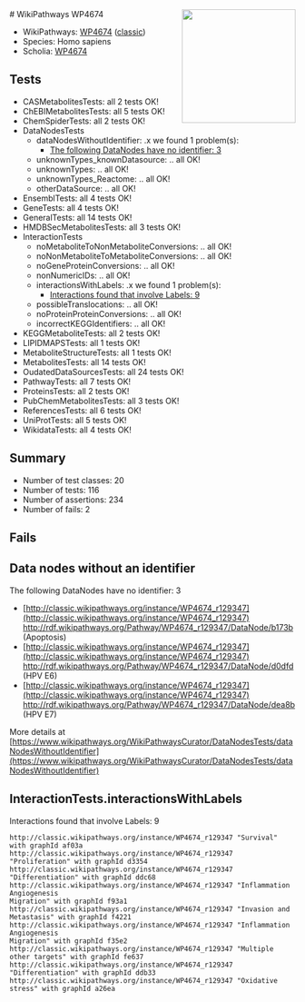 <img style="float: right; width: 200px" src="https://upload.wikimedia.org/wikipedia/commons/thumb/8/83/Wplogo_with_text_500.png/640px-Wplogo_with_text_500.png" />
# WikiPathways WP4674

* WikiPathways: [WP4674](https://wikipathways.org/pathways/WP4674) ([classic](https://classic.wikipathways.org/instance/WP4674))
* Species: Homo sapiens
* Scholia: [WP4674](https://scholia.toolforge.org/wikipathways/WP4674)
## Tests
* CASMetabolitesTests: all 2 tests OK!
* ChEBIMetabolitesTests: all 5 tests OK!
* ChemSpiderTests: all 2 tests OK!
* DataNodesTests
    * dataNodesWithoutIdentifier: .x we found 1 problem(s):
        * [The following DataNodes have no identifier: 3](#d2d32fa2)
    * unknownTypes_knownDatasource: .. all OK!
    * unknownTypes: .. all OK!
    * unknownTypes_Reactome: .. all OK!
    * otherDataSource: .. all OK!
* EnsemblTests: all 4 tests OK!
* GeneTests: all 4 tests OK!
* GeneralTests: all 14 tests OK!
* HMDBSecMetabolitesTests: all 3 tests OK!
* InteractionTests
    * noMetaboliteToNonMetaboliteConversions: .. all OK!
    * noNonMetaboliteToMetaboliteConversions: .. all OK!
    * noGeneProteinConversions: .. all OK!
    * nonNumericIDs: .. all OK!
    * interactionsWithLabels: .x we found 1 problem(s):
        * [Interactions found that involve Labels: 9](#630d2680)
    * possibleTranslocations: .. all OK!
    * noProteinProteinConversions: .. all OK!
    * incorrectKEGGIdentifiers: .. all OK!
* KEGGMetaboliteTests: all 2 tests OK!
* LIPIDMAPSTests: all 1 tests OK!
* MetaboliteStructureTests: all 1 tests OK!
* MetabolitesTests: all 14 tests OK!
* OudatedDataSourcesTests: all 24 tests OK!
* PathwayTests: all 7 tests OK!
* ProteinsTests: all 2 tests OK!
* PubChemMetabolitesTests: all 3 tests OK!
* ReferencesTests: all 6 tests OK!
* UniProtTests: all 5 tests OK!
* WikidataTests: all 4 tests OK!


## Summary

* Number of test classes: 20
* Number of tests: 116
* Number of assertions: 234
* Number of fails: 2

## Fails

<a name="d2d32fa2" />

## Data nodes without an identifier

The following DataNodes have no identifier: 3

* [http://classic.wikipathways.org/instance/WP4674_r129347](http://classic.wikipathways.org/instance/WP4674_r129347) http://rdf.wikipathways.org/Pathway/WP4674_r129347/DataNode/b173b (Apoptosis)
* [http://classic.wikipathways.org/instance/WP4674_r129347](http://classic.wikipathways.org/instance/WP4674_r129347) http://rdf.wikipathways.org/Pathway/WP4674_r129347/DataNode/d0dfd (HPV E6)
* [http://classic.wikipathways.org/instance/WP4674_r129347](http://classic.wikipathways.org/instance/WP4674_r129347) http://rdf.wikipathways.org/Pathway/WP4674_r129347/DataNode/dea8b (HPV E7)


More details at [https://www.wikipathways.org/WikiPathwaysCurator/DataNodesTests/dataNodesWithoutIdentifier](https://www.wikipathways.org/WikiPathwaysCurator/DataNodesTests/dataNodesWithoutIdentifier)

<a name="630d2680" />

## InteractionTests.interactionsWithLabels

Interactions found that involve Labels: 9
```
http://classic.wikipathways.org/instance/WP4674_r129347 "Survival" with graphId af03a
http://classic.wikipathways.org/instance/WP4674_r129347 "Proliferation" with graphId d3354
http://classic.wikipathways.org/instance/WP4674_r129347 "Differentiation" with graphId ddc68
http://classic.wikipathways.org/instance/WP4674_r129347 "Inflammation
Angiogenesis
Migration" with graphId f93a1
http://classic.wikipathways.org/instance/WP4674_r129347 "Invasion and Metastasis" with graphId f4221
http://classic.wikipathways.org/instance/WP4674_r129347 "Inflammation
Angiogenesis
Migration" with graphId f35e2
http://classic.wikipathways.org/instance/WP4674_r129347 "Multiple other targets" with graphId fe637
http://classic.wikipathways.org/instance/WP4674_r129347 "Differentiation" with graphId ddb33
http://classic.wikipathways.org/instance/WP4674_r129347 "Oxidative stress" with graphId a26ea
```

